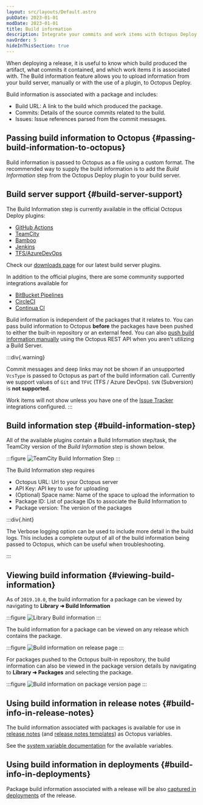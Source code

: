 ```yaml
---
layout: src/layouts/Default.astro
pubDate: 2023-01-01
modDate: 2023-01-01
title: Build information
description: Integrate your commits and work items with Octopus Deploy.
navOrder: 5
hideInThisSection: true
---
```


When deploying a release, it is useful to know which build produced the artifact, what commits it contained, and which work items it is associated with.  The Build information feature allows you to upload information from your build server, manually or with the use of a plugin, to Octopus Deploy.

Build information is associated with a package and includes:

- Build URL: A link to the build which produced the package.
- Commits: Details of the source commits related to the build.
- Issues: Issue references parsed from the commit messages.

## Passing build information to Octopus {#passing-build-information-to-octopus}

Build information is passed to Octopus as a file using a custom format. The recommended way to supply the build information is to add the _Build Information_ step from the Octopus Deploy plugin to your build server.

## Build server support {#build-server-support}

The Build Information step is currently available in the official Octopus Deploy plugins:

- [GitHub Actions](/docs/packaging-applications/build-servers/github-actions) 
- [TeamCity](/docs/packaging-applications/build-servers/teamcity) 
- [Bamboo](/docs/packaging-applications/build-servers/bamboo)
- [Jenkins](/docs/packaging-applications/build-servers/jenkins) 
- [TFS/AzureDevOps](/docs/packaging-applications/build-servers/tfs-azure-devops)

Check our [downloads page](https://octopus.com/downloads) for our latest build server plugins.

In addition to the official plugins, there are some community supported integrations available for
- [BitBucket Pipelines](https://bitbucket.org/octopusdeploy/octopus-cli-run/src/master/README/)
- [CircleCI](https://circleci.com/developer/orbs/orb/octopus-samples/octo-exp)
- [Continua CI](/docs/packaging-applications/build-servers/continua-ci)

Build information is independent of the packages that it relates to. You can pass build information to Octopus **before** the packages have been pushed to either the built-in repository or an external feed. You can also [push build information manually](https://octopus.com/blog/manually-push-build-information-to-octopus) using the Octopus REST API when you aren't utilizing a Build Server.

:::div{.warning}
 

Commit messages and deep links may not be shown if an unsupported `VcsType` is passed to Octopus as part of the build information call. Currently we support values of `Git` and `TFVC` (TFS / Azure DevOps). `SVN` (Subversion) is **not supported**.

Work items will not show unless you have one of the [Issue Tracker](/docs/releases/issue-tracking) integrations configured.
:::

## Build information step {#build-information-step}

All of the available plugins contain a Build Information step/task, the TeamCity version of the _Build Information_ step is shown below. 

:::figure
![TeamCity Build Information Step](/docs/packaging-applications/build-servers/build-information/images/build-information-step.png)
:::

The Build Information step requires
- Octopus URL: Url to your Octopus server
- API Key: API key to use for uploading
- (Optional) Space name: Name of the space to upload the information to
- Package ID: List of package IDs to associate the Build Information to
- Package version: The version of the packages

:::div{.hint}

The Verbose logging option can be used to include more detail in the build logs. This includes a complete output of all of the build information being passed to Octopus, which can be useful when troubleshooting.

:::

## Viewing build information {#viewing-build-information}

As of `2019.10.0`, the build information for a package can be viewed by navigating to **Library ➜ Build Information**

:::figure
![Library Build information](/docs/packaging-applications/build-servers/build-information/images/library-build-information-2.png)
:::

The build information for a package can be viewed on any release which contains the package.

:::figure
![Build information on release page](/docs/packaging-applications/build-servers/build-information/images/build-information-release-2.png)
:::

For packages pushed to the Octopus built-in repository, the build information can also be viewed in the package version details by navigating to **Library ➜ Packages** and selecting the package.

:::figure
![Build information on package version page](/docs/packaging-applications/build-servers/build-information/images/build-information-package-version-2.png)
:::

## Using build information in release notes {#build-info-in-release-notes}

The build information associated with packages is available for use in [release notes](/docs/releases/release-notes) (and [release notes templates](/docs/releases/release-notes/#templates)) as Octopus variables.

See the [system variable documentation](/docs/projects/variables/system-variables/#release-package-build-information) for the available variables.

## Using build information in deployments {#build-info-in-deployments}

Package build information associated with a release will be also [captured in deployments](/docs/releases/deployment-notes) of the release.
